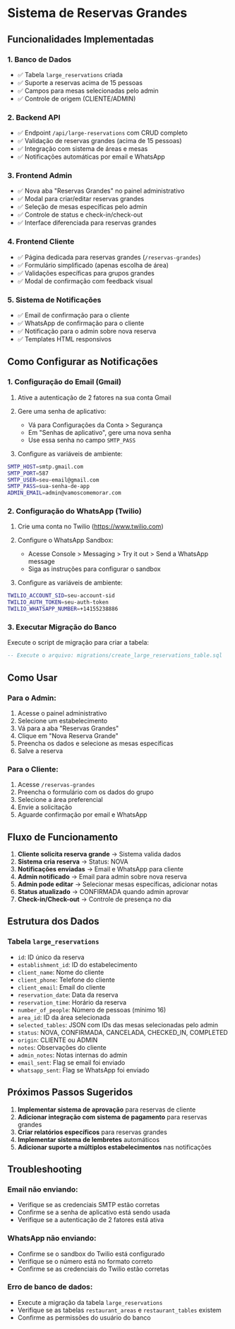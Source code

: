 # Sistema de Reservas Grandes

## Funcionalidades Implementadas

### 1. Banco de Dados
- ✅ Tabela `large_reservations` criada
- ✅ Suporte a reservas acima de 15 pessoas
- ✅ Campos para mesas selecionadas pelo admin
- ✅ Controle de origem (CLIENTE/ADMIN)

### 2. Backend API
- ✅ Endpoint `/api/large-reservations` com CRUD completo
- ✅ Validação de reservas grandes (acima de 15 pessoas)
- ✅ Integração com sistema de áreas e mesas
- ✅ Notificações automáticas por email e WhatsApp

### 3. Frontend Admin
- ✅ Nova aba "Reservas Grandes" no painel administrativo
- ✅ Modal para criar/editar reservas grandes
- ✅ Seleção de mesas específicas pelo admin
- ✅ Controle de status e check-in/check-out
- ✅ Interface diferenciada para reservas grandes

### 4. Frontend Cliente
- ✅ Página dedicada para reservas grandes (`/reservas-grandes`)
- ✅ Formulário simplificado (apenas escolha de área)
- ✅ Validações específicas para grupos grandes
- ✅ Modal de confirmação com feedback visual

### 5. Sistema de Notificações
- ✅ Email de confirmação para o cliente
- ✅ WhatsApp de confirmação para o cliente
- ✅ Notificação para o admin sobre nova reserva
- ✅ Templates HTML responsivos

## Como Configurar as Notificações

### 1. Configuração do Email (Gmail)

1. Ative a autenticação de 2 fatores na sua conta Gmail
2. Gere uma senha de aplicativo:
   - Vá para Configurações da Conta > Segurança
   - Em "Senhas de aplicativo", gere uma nova senha
   - Use essa senha no campo `SMTP_PASS`

3. Configure as variáveis de ambiente:
```bash
SMTP_HOST=smtp.gmail.com
SMTP_PORT=587
SMTP_USER=seu-email@gmail.com
SMTP_PASS=sua-senha-de-app
ADMIN_EMAIL=admin@vamoscomemorar.com
```

### 2. Configuração do WhatsApp (Twilio)

1. Crie uma conta no Twilio (https://www.twilio.com)
2. Configure o WhatsApp Sandbox:
   - Acesse Console > Messaging > Try it out > Send a WhatsApp message
   - Siga as instruções para configurar o sandbox

3. Configure as variáveis de ambiente:
```bash
TWILIO_ACCOUNT_SID=seu-account-sid
TWILIO_AUTH_TOKEN=seu-auth-token
TWILIO_WHATSAPP_NUMBER=+14155238886
```

### 3. Executar Migração do Banco

Execute o script de migração para criar a tabela:
```sql
-- Execute o arquivo: migrations/create_large_reservations_table.sql
```

## Como Usar

### Para o Admin:
1. Acesse o painel administrativo
2. Selecione um estabelecimento
3. Vá para a aba "Reservas Grandes"
4. Clique em "Nova Reserva Grande"
5. Preencha os dados e selecione as mesas específicas
6. Salve a reserva

### Para o Cliente:
1. Acesse `/reservas-grandes`
2. Preencha o formulário com os dados do grupo
3. Selecione a área preferencial
4. Envie a solicitação
5. Aguarde confirmação por email e WhatsApp

## Fluxo de Funcionamento

1. **Cliente solicita reserva grande** → Sistema valida dados
2. **Sistema cria reserva** → Status: NOVA
3. **Notificações enviadas** → Email e WhatsApp para cliente
4. **Admin notificado** → Email para admin sobre nova reserva
5. **Admin pode editar** → Selecionar mesas específicas, adicionar notas
6. **Status atualizado** → CONFIRMADA quando admin aprovar
7. **Check-in/Check-out** → Controle de presença no dia

## Estrutura dos Dados

### Tabela `large_reservations`
- `id`: ID único da reserva
- `establishment_id`: ID do estabelecimento
- `client_name`: Nome do cliente
- `client_phone`: Telefone do cliente
- `client_email`: Email do cliente
- `reservation_date`: Data da reserva
- `reservation_time`: Horário da reserva
- `number_of_people`: Número de pessoas (mínimo 16)
- `area_id`: ID da área selecionada
- `selected_tables`: JSON com IDs das mesas selecionadas pelo admin
- `status`: NOVA, CONFIRMADA, CANCELADA, CHECKED_IN, COMPLETED
- `origin`: CLIENTE ou ADMIN
- `notes`: Observações do cliente
- `admin_notes`: Notas internas do admin
- `email_sent`: Flag se email foi enviado
- `whatsapp_sent`: Flag se WhatsApp foi enviado

## Próximos Passos Sugeridos

1. **Implementar sistema de aprovação** para reservas de cliente
2. **Adicionar integração com sistema de pagamento** para reservas grandes
3. **Criar relatórios específicos** para reservas grandes
4. **Implementar sistema de lembretes** automáticos
5. **Adicionar suporte a múltiplos estabelecimentos** nas notificações

## Troubleshooting

### Email não enviando:
- Verifique se as credenciais SMTP estão corretas
- Confirme se a senha de aplicativo está sendo usada
- Verifique se a autenticação de 2 fatores está ativa

### WhatsApp não enviando:
- Confirme se o sandbox do Twilio está configurado
- Verifique se o número está no formato correto
- Confirme se as credenciais do Twilio estão corretas

### Erro de banco de dados:
- Execute a migração da tabela `large_reservations`
- Verifique se as tabelas `restaurant_areas` e `restaurant_tables` existem
- Confirme as permissões do usuário do banco




